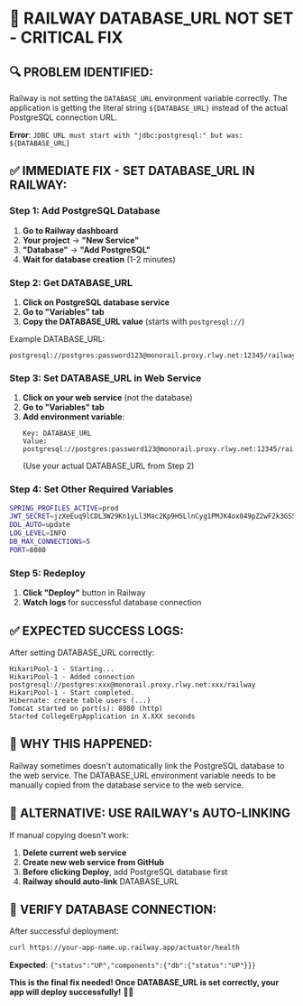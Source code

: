 # 🚨 RAILWAY DATABASE_URL NOT SET - CRITICAL FIX

## 🔍 **PROBLEM IDENTIFIED:**

Railway is not setting the `DATABASE_URL` environment variable correctly. The application is getting the literal string `${DATABASE_URL}` instead of the actual PostgreSQL connection URL.

**Error**: `JDBC URL must start with "jdbc:postgresql:" but was: ${DATABASE_URL}`

## ✅ **IMMEDIATE FIX - SET DATABASE_URL IN RAILWAY:**

### **Step 1: Add PostgreSQL Database**
1. **Go to Railway dashboard**
2. **Your project** → **"New Service"**
3. **"Database"** → **"Add PostgreSQL"**
4. **Wait for database creation** (1-2 minutes)

### **Step 2: Get DATABASE_URL**
1. **Click on PostgreSQL database service**
2. **Go to "Variables" tab**
3. **Copy the DATABASE_URL value** (starts with `postgresql://`)

Example DATABASE_URL:
```
postgresql://postgres:password123@monorail.proxy.rlwy.net:12345/railway
```

### **Step 3: Set DATABASE_URL in Web Service**
1. **Click on your web service** (not the database)
2. **Go to "Variables" tab**
3. **Add environment variable**:
   ```
   Key: DATABASE_URL
   Value: postgresql://postgres:password123@monorail.proxy.rlwy.net:12345/railway
   ```
   (Use your actual DATABASE_URL from Step 2)

### **Step 4: Set Other Required Variables**
```bash
SPRING_PROFILES_ACTIVE=prod
JWT_SECRET=jzXeEuq9lCDL3W29Kn1yLl3Mac2Kp9H5LlnCyg1PMJK4ox049pZ2wF2k3GSSOTr2
DDL_AUTO=update
LOG_LEVEL=INFO
DB_MAX_CONNECTIONS=5
PORT=8080
```

### **Step 5: Redeploy**
1. **Click "Deploy"** button in Railway
2. **Watch logs** for successful database connection

## ✅ **EXPECTED SUCCESS LOGS:**

After setting DATABASE_URL correctly:
```
HikariPool-1 - Starting...
HikariPool-1 - Added connection postgresql://postgres:xxx@monorail.proxy.rlwy.net:xxx/railway
HikariPool-1 - Start completed.
Hibernate: create table users (...)
Tomcat started on port(s): 8080 (http)
Started CollegeErpApplication in X.XXX seconds
```

## 🎯 **WHY THIS HAPPENED:**

Railway sometimes doesn't automatically link the PostgreSQL database to the web service. The DATABASE_URL environment variable needs to be manually copied from the database service to the web service.

## 🔧 **ALTERNATIVE: USE RAILWAY's AUTO-LINKING**

If manual copying doesn't work:

1. **Delete current web service**
2. **Create new web service from GitHub**
3. **Before clicking Deploy**, add PostgreSQL database first
4. **Railway should auto-link** DATABASE_URL

## 🧪 **VERIFY DATABASE CONNECTION:**

After successful deployment:
```bash
curl https://your-app-name.up.railway.app/actuator/health
```
**Expected**: `{"status":"UP","components":{"db":{"status":"UP"}}}`

**This is the final fix needed! Once DATABASE_URL is set correctly, your app will deploy successfully!** 🚄✨